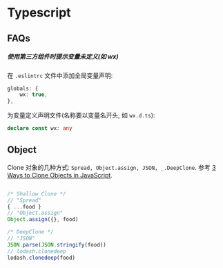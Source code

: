 # Typescript

## FAQs

##### 使用第三方组件时提示变量未定义(如 wx)

在 `.eslintrc` 文件中添加全局变量声明: 

```ts
globals: {
    wx: true,
},
```

为变量定义声明文件(名称要以变量名开头, 如 `wx.d.ts`):

```ts
declare const wx: any
```

## Object

Clone 对象的几种方式: `Spread, Object.assign, JSON, _.DeepClone`. 参考 [3 Ways to Clone Objects in JavaScript](https://www.samanthaming.com/tidbits/70-3-ways-to-clone-objects/).  
```ts

/* Shallow Clone */
// "Spread"
{ ...food }
// "Object.assign"
Object.assign({}, food)

/* DeepClone */
// "JSON"
JSON.parse(JSON.stringify(food))
// lodash.clonedeep
lodash.clonedeep(food)

```
